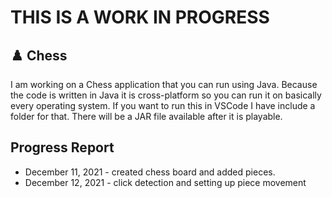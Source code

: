 # THIS IS A WORK IN PROGRESS

## ♟️ Chess

I am working on a Chess application that you can run using Java. Because the code is written in Java it is cross-platform so you can run it on basically every operating system. If you want to run this in VSCode I have include a folder for that. There will be a JAR file available after it is playable.

## Progress Report

 - December 11, 2021 - created chess board and added pieces.
 - December 12, 2021 - click detection and setting up piece movement

